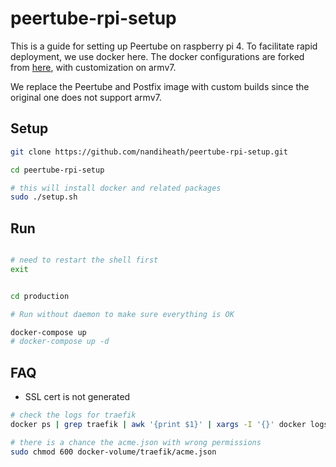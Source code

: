 # peertube-rpi-setup

This is a guide for setting up Peertube on raspberry pi 4. To facilitate rapid deployment, we use docker here.
The docker configurations are forked from [here](https://github.com/Chocobozzz/PeerTube), with customization on armv7.

We replace the Peertube and Postfix image with custom builds since the original one does not support armv7.

## Setup

```bash
git clone https://github.com/nandiheath/peertube-rpi-setup.git

cd peertube-rpi-setup

# this will install docker and related packages
sudo ./setup.sh
```

## Run

```bash

# need to restart the shell first
exit


cd production

# Run without daemon to make sure everything is OK

docker-compose up
# docker-compose up -d

```

## FAQ

- SSL cert is not generated

```bash
# check the logs for traefik
docker ps | grep traefik | awk '{print $1}' | xargs -I '{}' docker logs -f {}

# there is a chance the acme.json with wrong permissions
sudo chmod 600 docker-volume/traefik/acme.json
```
